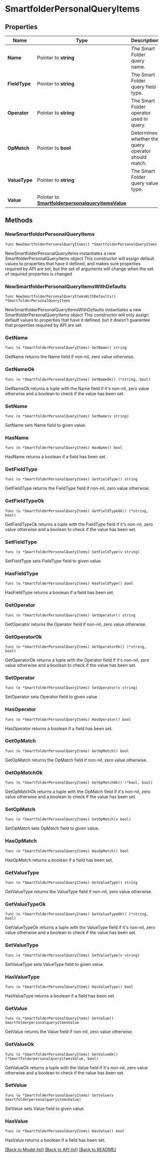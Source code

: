 # SmartfolderPersonalQueryItems

## Properties

Name | Type | Description | Notes
------------ | ------------- | ------------- | -------------
**Name** | Pointer to **string** | The Smart Folder query name. | [optional] 
**FieldType** | Pointer to **string** | The Smart Folder query field type. | [optional] 
**Operator** | Pointer to **string** | The Smart Folder operator used in query. | [optional] 
**OpMatch** | Pointer to **bool** | Determines whether the query operator should match. | [optional] 
**ValueType** | Pointer to **string** | The Smart Folder query value type. | [optional] 
**Value** | Pointer to [**SmartfolderpersonalqueryitemsValue**](SmartfolderpersonalqueryitemsValue.md) |  | [optional] 

## Methods

### NewSmartfolderPersonalQueryItems

`func NewSmartfolderPersonalQueryItems() *SmartfolderPersonalQueryItems`

NewSmartfolderPersonalQueryItems instantiates a new SmartfolderPersonalQueryItems object
This constructor will assign default values to properties that have it defined,
and makes sure properties required by API are set, but the set of arguments
will change when the set of required properties is changed

### NewSmartfolderPersonalQueryItemsWithDefaults

`func NewSmartfolderPersonalQueryItemsWithDefaults() *SmartfolderPersonalQueryItems`

NewSmartfolderPersonalQueryItemsWithDefaults instantiates a new SmartfolderPersonalQueryItems object
This constructor will only assign default values to properties that have it defined,
but it doesn't guarantee that properties required by API are set

### GetName

`func (o *SmartfolderPersonalQueryItems) GetName() string`

GetName returns the Name field if non-nil, zero value otherwise.

### GetNameOk

`func (o *SmartfolderPersonalQueryItems) GetNameOk() (*string, bool)`

GetNameOk returns a tuple with the Name field if it's non-nil, zero value otherwise
and a boolean to check if the value has been set.

### SetName

`func (o *SmartfolderPersonalQueryItems) SetName(v string)`

SetName sets Name field to given value.

### HasName

`func (o *SmartfolderPersonalQueryItems) HasName() bool`

HasName returns a boolean if a field has been set.

### GetFieldType

`func (o *SmartfolderPersonalQueryItems) GetFieldType() string`

GetFieldType returns the FieldType field if non-nil, zero value otherwise.

### GetFieldTypeOk

`func (o *SmartfolderPersonalQueryItems) GetFieldTypeOk() (*string, bool)`

GetFieldTypeOk returns a tuple with the FieldType field if it's non-nil, zero value otherwise
and a boolean to check if the value has been set.

### SetFieldType

`func (o *SmartfolderPersonalQueryItems) SetFieldType(v string)`

SetFieldType sets FieldType field to given value.

### HasFieldType

`func (o *SmartfolderPersonalQueryItems) HasFieldType() bool`

HasFieldType returns a boolean if a field has been set.

### GetOperator

`func (o *SmartfolderPersonalQueryItems) GetOperator() string`

GetOperator returns the Operator field if non-nil, zero value otherwise.

### GetOperatorOk

`func (o *SmartfolderPersonalQueryItems) GetOperatorOk() (*string, bool)`

GetOperatorOk returns a tuple with the Operator field if it's non-nil, zero value otherwise
and a boolean to check if the value has been set.

### SetOperator

`func (o *SmartfolderPersonalQueryItems) SetOperator(v string)`

SetOperator sets Operator field to given value.

### HasOperator

`func (o *SmartfolderPersonalQueryItems) HasOperator() bool`

HasOperator returns a boolean if a field has been set.

### GetOpMatch

`func (o *SmartfolderPersonalQueryItems) GetOpMatch() bool`

GetOpMatch returns the OpMatch field if non-nil, zero value otherwise.

### GetOpMatchOk

`func (o *SmartfolderPersonalQueryItems) GetOpMatchOk() (*bool, bool)`

GetOpMatchOk returns a tuple with the OpMatch field if it's non-nil, zero value otherwise
and a boolean to check if the value has been set.

### SetOpMatch

`func (o *SmartfolderPersonalQueryItems) SetOpMatch(v bool)`

SetOpMatch sets OpMatch field to given value.

### HasOpMatch

`func (o *SmartfolderPersonalQueryItems) HasOpMatch() bool`

HasOpMatch returns a boolean if a field has been set.

### GetValueType

`func (o *SmartfolderPersonalQueryItems) GetValueType() string`

GetValueType returns the ValueType field if non-nil, zero value otherwise.

### GetValueTypeOk

`func (o *SmartfolderPersonalQueryItems) GetValueTypeOk() (*string, bool)`

GetValueTypeOk returns a tuple with the ValueType field if it's non-nil, zero value otherwise
and a boolean to check if the value has been set.

### SetValueType

`func (o *SmartfolderPersonalQueryItems) SetValueType(v string)`

SetValueType sets ValueType field to given value.

### HasValueType

`func (o *SmartfolderPersonalQueryItems) HasValueType() bool`

HasValueType returns a boolean if a field has been set.

### GetValue

`func (o *SmartfolderPersonalQueryItems) GetValue() SmartfolderpersonalqueryitemsValue`

GetValue returns the Value field if non-nil, zero value otherwise.

### GetValueOk

`func (o *SmartfolderPersonalQueryItems) GetValueOk() (*SmartfolderpersonalqueryitemsValue, bool)`

GetValueOk returns a tuple with the Value field if it's non-nil, zero value otherwise
and a boolean to check if the value has been set.

### SetValue

`func (o *SmartfolderPersonalQueryItems) SetValue(v SmartfolderpersonalqueryitemsValue)`

SetValue sets Value field to given value.

### HasValue

`func (o *SmartfolderPersonalQueryItems) HasValue() bool`

HasValue returns a boolean if a field has been set.


[[Back to Model list]](../README.md#documentation-for-models) [[Back to API list]](../README.md#documentation-for-api-endpoints) [[Back to README]](../README.md)


